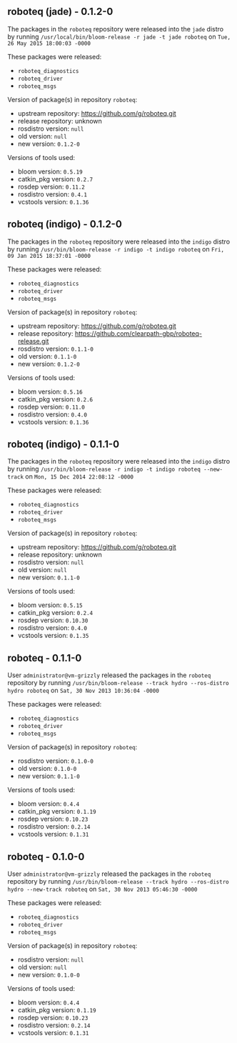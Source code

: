 ## roboteq (jade) - 0.1.2-0

The packages in the `roboteq` repository were released into the `jade` distro by running `/usr/local/bin/bloom-release -r jade -t jade roboteq` on `Tue, 26 May 2015 18:00:03 -0000`

These packages were released:
- `roboteq_diagnostics`
- `roboteq_driver`
- `roboteq_msgs`

Version of package(s) in repository `roboteq`:
- upstream repository: https://github.com/g/roboteq.git
- release repository: unknown
- rosdistro version: `null`
- old version: `null`
- new version: `0.1.2-0`

Versions of tools used:
- bloom version: `0.5.19`
- catkin_pkg version: `0.2.7`
- rosdep version: `0.11.2`
- rosdistro version: `0.4.1`
- vcstools version: `0.1.36`


## roboteq (indigo) - 0.1.2-0

The packages in the `roboteq` repository were released into the `indigo` distro by running `/usr/bin/bloom-release -r indigo -t indigo roboteq` on `Fri, 09 Jan 2015 18:37:01 -0000`

These packages were released:
- `roboteq_diagnostics`
- `roboteq_driver`
- `roboteq_msgs`

Version of package(s) in repository `roboteq`:
- upstream repository: https://github.com/g/roboteq.git
- release repository: https://github.com/clearpath-gbp/roboteq-release.git
- rosdistro version: `0.1.1-0`
- old version: `0.1.1-0`
- new version: `0.1.2-0`

Versions of tools used:
- bloom version: `0.5.16`
- catkin_pkg version: `0.2.6`
- rosdep version: `0.11.0`
- rosdistro version: `0.4.0`
- vcstools version: `0.1.36`


## roboteq (indigo) - 0.1.1-0

The packages in the `roboteq` repository were released into the `indigo` distro by running `/usr/bin/bloom-release -r indigo -t indigo roboteq --new-track` on `Mon, 15 Dec 2014 22:08:12 -0000`

These packages were released:
- `roboteq_diagnostics`
- `roboteq_driver`
- `roboteq_msgs`

Version of package(s) in repository `roboteq`:
- upstream repository: https://github.com/g/roboteq.git
- release repository: unknown
- rosdistro version: `null`
- old version: `null`
- new version: `0.1.1-0`

Versions of tools used:
- bloom version: `0.5.15`
- catkin_pkg version: `0.2.4`
- rosdep version: `0.10.30`
- rosdistro version: `0.4.0`
- vcstools version: `0.1.35`


## roboteq - 0.1.1-0

User `administrator@vm-grizzly` released the packages in the `roboteq` repository by running `/usr/bin/bloom-release --track hydro --ros-distro hydro roboteq` on `Sat, 30 Nov 2013 10:36:04 -0000`

These packages were released:
- `roboteq_diagnostics`
- `roboteq_driver`
- `roboteq_msgs`

Version of package(s) in repository `roboteq`:
- rosdistro version: `0.1.0-0`
- old version: `0.1.0-0`
- new version: `0.1.1-0`

Versions of tools used:
- bloom version: `0.4.4`
- catkin_pkg version: `0.1.19`
- rosdep version: `0.10.23`
- rosdistro version: `0.2.14`
- vcstools version: `0.1.31`


## roboteq - 0.1.0-0

User `administrator@vm-grizzly` released the packages in the `roboteq` repository by running `/usr/bin/bloom-release --track hydro --ros-distro hydro --new-track roboteq` on `Sat, 30 Nov 2013 05:46:30 -0000`

These packages were released:
- `roboteq_diagnostics`
- `roboteq_driver`
- `roboteq_msgs`

Version of package(s) in repository `roboteq`:
- rosdistro version: `null`
- old version: `null`
- new version: `0.1.0-0`

Versions of tools used:
- bloom version: `0.4.4`
- catkin_pkg version: `0.1.19`
- rosdep version: `0.10.23`
- rosdistro version: `0.2.14`
- vcstools version: `0.1.31`


